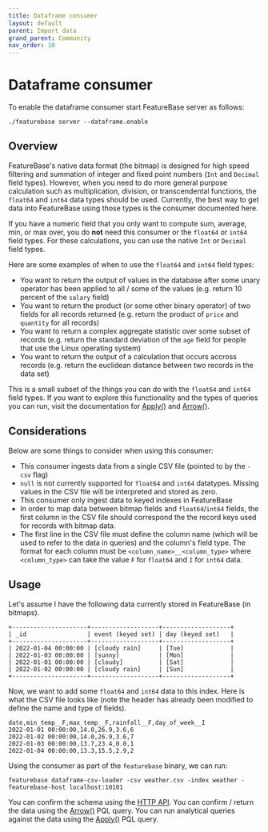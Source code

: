 ```yaml
---
title: Dataframe consumer
layout: default
parent: Import data
grand_parent: Community
nav_order: 10
---
```


# Dataframe consumer

To enable the dataframe consumer start FeatureBase server as follows:

```
./featurebase server --dataframe.enable
```

## Overview

FeatureBase's native data format (the bitmap) is designed for high speed filtering and summation of integer and fixed point numbers (`Int` and `Decimal` field types). However, when you need to do more general purpose calculation such as multiplication, division, or transcendental functions, the `float64` and `int64` data types should be used. Currently, the best way to get data into FeatureBase using those types is the consumer documented here.

If you have a numeric field that you only want to compute sum, average, min, or max over, you do **not** need this consumer or the `float64` or `int64` field types. For these calculations, you can use the native `Int` or `Decimal` field types.

Here are some examples of when to use the `float64` and `int64` field types:
- You want to return the output of values in the database after some unary operator has been applied to all / some of the values (e.g. return 10 percent of the `salary` field)
- You want to return the product (or some other binary operator) of two fields for all records returned (e.g. return the product of `price` and `quantity` for all records)
- You want to return a complex aggregate statistic over some subset of records (e.g. return the standard deviation of the `age` field for people that use the Linux operating system)
- You want to return the output of a calculation that occurs accross records (e.g. return the euclidean distance between two records in the data set)

This is a small subset of the things you can do with the `float64` and `int64` field types. If you want to explore this functionality and the types of queries you can run, visit the documentation for [Apply()](/docs/pql-guide/pql-read-apply) and [Arrow()](/docs/pql-guide/pql-read-arrow).

## Considerations
Below are some things to consider when using this consumer:
- This consumer ingests data from a single CSV file (pointed to by the `-csv` flag)
- `null` is not currently supported for `float64` and `int64` datatypes. Missing values in the CSV file will be interpreted and stored as zero.
- This consumer only ingest data to keyed indexes in FeatureBase
- In order to map data between bitmap fields and `float64`/`int64` fields, the first column in the CSV file should correspond the the record keys used for records with bitmap data.
- The first line in the CSV file must define the column name (which will be used to refer to the data in queries) and the column's field type. The format for each column must be `<column_name>__<column_type>` where `<column_type>` can take the value `F` for `float64` and `I` for `int64` data.

## Usage

Let's assume I have the following data currently stored in FeatureBase (in bitmaps).

```
+---------------------+-------------------+-------------------+
| _id                 | event (keyed set) | day (keyed set)   |
+---------------------+-------------------+-------------------+
| 2022-01-04 00:00:00 | [cloudy rain]     | [Tue]             |
| 2022-01-03 00:00:00 | [sunny]           | [Mon]             |
| 2022-01-01 00:00:00 | [cloudy]          | [Sat]             |
| 2022-01-02 00:00:00 | [cloudy rain]     | [Sun]             |
+---------------------+-------------------+-------------------+
```

Now, we want to add some `float64` and `int64` data to this index. Here is what the CSV file looks like (note the header has already been modified to define the name and type of fields).

```
date,min_temp__F,max_temp__F,rainfall__F,day_of_week__I
2022-01-01 00:00:00,14.0,26.9,3.6,6
2022-01-02 00:00:00,14.0,26.9,3.6,7
2022-01-03 00:00:00,13.7,23.4,0.0,1
2022-01-04 00:00:00,13.3,15.5,2.9,2
```

Using the consumer as part of the `featurebase` binary, we can run:

```
featurebase dataframe-csv-loader -csv weather.csv -index weather -featurebase-host localhost:10101
```

You can confirm the schema using the [HTTP API](/docs/community/com-api/com-api-http-endpoint#dataframe-endpoints). You can confirm / return the data using the [Arrow()](/docs/pql-guide/pql-read-arrow) PQL query. You can run analytical queries against the data using the [Apply()](/docs/pql-guide/pql-read-apply) PQL query.
